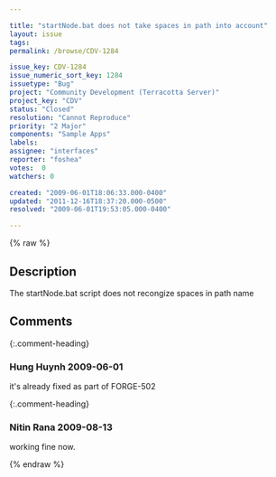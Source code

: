 ```yaml
---

title: "startNode.bat does not take spaces in path into account"
layout: issue
tags: 
permalink: /browse/CDV-1284

issue_key: CDV-1284
issue_numeric_sort_key: 1284
issuetype: "Bug"
project: "Community Development (Terracotta Server)"
project_key: "CDV"
status: "Closed"
resolution: "Cannot Reproduce"
priority: "2 Major"
components: "Sample Apps"
labels: 
assignee: "interfaces"
reporter: "foshea"
votes:  0
watchers: 0

created: "2009-06-01T18:06:33.000-0400"
updated: "2011-12-16T18:37:20.000-0500"
resolved: "2009-06-01T19:53:05.000-0400"

---
```




{% raw %}



## Description

<div markdown="1" class="description">

The startNode.bat script does not recongize spaces in path name

</div>

## Comments


{:.comment-heading}
### **Hung Huynh** <span class="date">2009-06-01</span>

<div markdown="1" class="comment">

it's already fixed as part of  FORGE-502   

</div>


{:.comment-heading}
### **Nitin Rana** <span class="date">2009-08-13</span>

<div markdown="1" class="comment">

working fine now.

</div>



{% endraw %}
